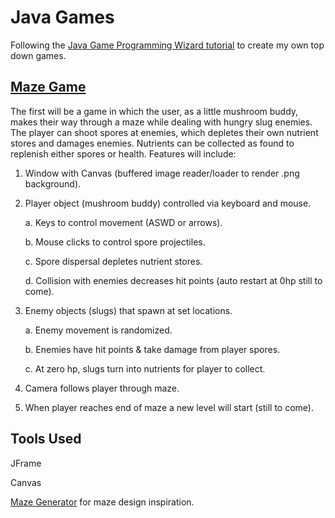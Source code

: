 # Java Games

Following the [Java Game Programming Wizard tutorial](https://www.youtube.com/watch?v=e9jRfgjV4FQ) to create my own top down games.

## [Maze Game](https://github.com/JessZuchowski/java_games/tree/master/src/main/java/java_games/mushroomMaze)

The first will be a game in which the user, as a little mushroom buddy, makes their way through a maze while dealing with hungry slug enemies. The player can shoot spores at enemies, which depletes their own nutrient stores and damages enemies. Nutrients can be collected as found to replenish either spores or health. Features will include:
1. Window with Canvas (buffered image reader/loader to render .png background).
2. Player object (mushroom buddy) controlled via keyboard and mouse.

   a. Keys to control movement (ASWD or arrows).
   
   b. Mouse clicks to control spore projectiles.
   
   c. Spore dispersal depletes nutrient stores.
   
   d. Collision with enemies decreases hit points (auto restart at 0hp still to come). 
   
3. Enemy objects (slugs) that spawn at set locations.

   a. Enemy movement is randomized.

   b. Enemies have hit points & take damage from player spores.
   
   c. At zero hp, slugs turn into nutrients for player to collect.
   
4. Camera follows player through maze.

5. When player reaches end of maze a new level will start (still to come).

## Tools Used

JFrame

Canvas

[Maze Generator](http://www.mazegenerator.net/) for maze design inspiration.
